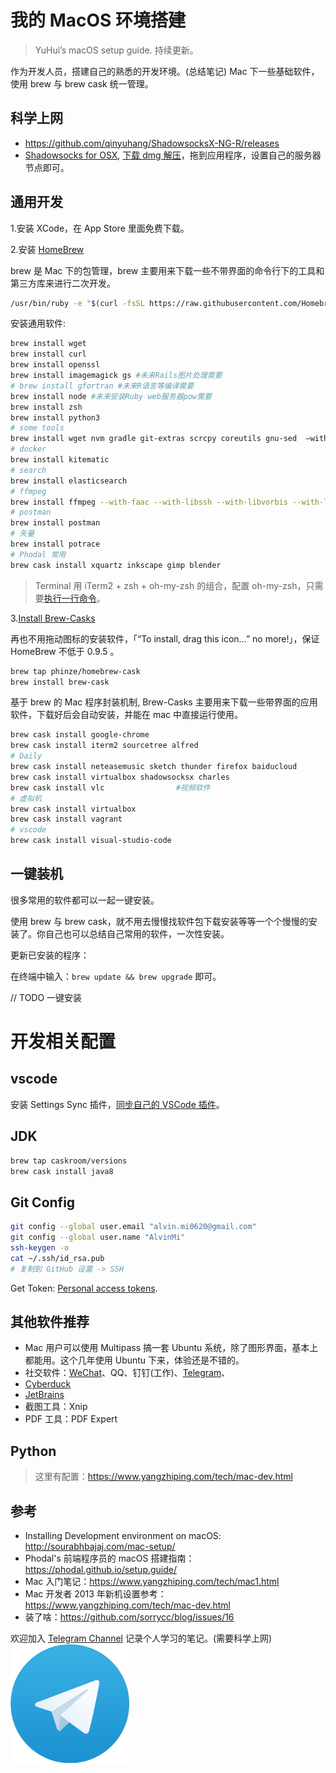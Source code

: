 # 我的 MacOS 环境搭建

> YuHui’s macOS setup guide. 持续更新。

作为开发人员，搭建自己的熟悉的开发环境。(总结笔记) Mac 下一些基础软件，使用 brew 与 brew cask 统一管理。

## 科学上网

- https://github.com/qinyuhang/ShadowsocksX-NG-R/releases
- [Shadowsocks for OSX](https://github.com/shadowsocks/shadowsocks-iOS/wiki/Shadowsocks-for-OSX-%E5%B8%AE%E5%8A%A9), [下载 dmg 解压](https://github.com/shadowsocks/shadowsocks-iOS/releases)，拖到应用程序，设置自己的服务器节点即可。

## 通用开发

1.安装 XCode，在 App Store 里面免费下载。

2.安装 [HomeBrew](https://brew.sh/index_zh-cn)

brew 是 Mac 下的包管理，brew 主要用来下载一些不带界面的命令行下的工具和第三方库来进行二次开发。

```bash
/usr/bin/ruby -e "$(curl -fsSL https://raw.githubusercontent.com/Homebrew/install/master/install)"
```

安装通用软件:

```bash
brew install wget
brew install curl
brew install openssl
brew install imagemagick gs #未来Rails图片处理需要
# brew install gfortran #未来R语言等编译需要
brew install node #未来安装Ruby web服务器pow需要
brew install zsh
brew install python3
# some tools
brew install wget nvm gradle git-extras scrcpy coreutils gnu-sed  —with-default-names
# docker
brew install kitematic
# search
brew install elasticsearch
# ffmpeg
brew install ffmpeg --with-faac --with-libssh --with-libvorbis --with-libvpx --with-openssl --with-opus --with-theora --with-webp --with-x265
# postman
brew install postman
# 矢量
brew install potrace
# Phodal 常用
brew cask install xquartz inkscape gimp blender
```

>Terminal 用 iTerm2 + zsh + oh-my-zsh 的组合，配置 oh-my-zsh，只需要[执行一行命令](https://ohmyz.sh/)。

3.[Install Brew-Casks](https://github.com/Homebrew/homebrew-cask/blob/master/USAGE.md)

再也不用拖动图标的安装软件，「“To install, drag this icon…” no more!」，保证 HomeBrew 不低于 0.9.5 。

```bash
brew tap phinze/homebrew-cask
brew install brew-cask
```

基于 brew 的 Mac 程序封装机制, Brew-Casks 主要用来下载一些带界面的应用软件，下载好后会自动安装，并能在 mac 中直接运行使用。

```bash
brew cask install google-chrome
brew cask install iterm2 sourcetree alfred
# Daily
brew cask install neteasemusic sketch thunder firefox baiducloud
brew cask install virtualbox shadowsocksx charles
brew cask install vlc                #视频软件
# 虚拟机
brew cask install virtualbox
brew cask install vagrant
# vscode
brew cask install visual-studio-code
```

## 一键装机

很多常用的软件都可以一起一键安装。

使用 brew 与 brew cask，就不用去慢慢找软件包下载安装等等一个个慢慢的安装了。你自己也可以总结自己常用的软件，一次性安装。

更新已安装的程序：

在终端中输入：`brew update && brew upgrade` 即可。

// TODO 一键安装

# 开发相关配置

## vscode

安装 Settings Sync 插件，[同步自己的  VSCode 插件](https://gist.github.com/AlvinMi/289dd0d76ca746fc9dedb9f530569ffd)。

## JDK

```bash
brew tap caskroom/versions
brew cask install java8
```

## Git Config

```bash
git config --global user.email "alvin.mi0620@gmail.com"
git config --global user.name "AlvinMi"
ssh-keygen -o 
cat ~/.ssh/id_rsa.pub
# 复制到 GitHub 设置 -> SSH
```

Get Token: [Personal access tokens](https://github.com/settings/tokens).

## 其他软件推荐

- Mac 用户可以使用 Multipass 搞一套 Ubuntu 系统，除了图形界面，基本上都能用。这个几年使用 Ubuntu 下来，体验还是不错的。 
- 社交软件：[WeChat](https://weixin.qq.com/)、QQ、钉钉(工作)、[Telegram](https://macos.telegram.org/)、
- [Cyberduck](https://cyberduck.io/)
- [JetBrains](https://www.jetbrains.com/toolbox/app/?fromMenu)
- 截图工具：Xnip
- PDF 工具：PDF Expert

## Python 

> 这里有配置：https://www.yangzhiping.com/tech/mac-dev.html

## 参考

- Installing Development environment on macOS: http://sourabhbajaj.com/mac-setup/
- Phodal's 前端程序员的 macOS 搭建指南：https://phodal.github.io/setup.guide/
- Mac 入门笔记：https://www.yangzhiping.com/tech/mac1.html
- Mac 开发者 2013 年新机设置参考：https://www.yangzhiping.com/tech/mac-dev.html
- 装了啥：https://github.com/sorrycc/blog/issues/16

欢迎加入 [Telegram Channel](https://t.me/joinchat/AAAAAFN6x9m8LhwqkkHG4w) 记录个人学习的笔记。(需要科学上网)
<a href="https://t.me/joinchat/AAAAAFN6x9m8LhwqkkHG4w"><img src="https://raw.githubusercontent.com/AlvinMi/2019-Pic/master/20190223094415.png" width="190px" height="190px"/></a>
